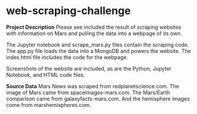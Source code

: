 # web-scraping-challenge

**Project Description**
Please see included the result of scraping websites with information on Mars and pulling the data into a webpage of its own.

The Jupyter notebook and scrape_mars.py files contain the scraping code. The app.py file loads the data into a MongoDB and powers the website. The index.html file includes the code for the webpage.

Screenshots of the website are included, as are the Python, Jupyter Notebook, and HTML code files.

**Source Data**
Mars News was scraped from redplanetscience.com. The image of Mars came from spaceimages-mars.com. The Mars/Earth comparison came from galaxyfacts-mars.com. And the hemisphere images come from marshemispheres.com.

